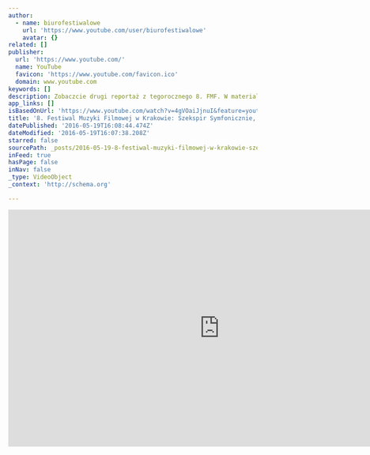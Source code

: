 ```yaml
---
author:
  - name: biurofestiwalowe
    url: 'https://www.youtube.com/user/biurofestiwalowe'
    avatar: {}
related: []
publisher:
  url: 'https://www.youtube.com/'
  name: YouTube
  favicon: 'https://www.youtube.com/favicon.ico'
  domain: www.youtube.com
keywords: []
description: Zobaczcie drugi reportaż z tegorocznego 8. FMF. W materiale m.in. koncert Szekspir symfonicznie. www.fmf.fm www.facebook.com/festiwalmuzykifilmowejwkrakowie www.instagram.com/krakowfilmmusicfestival
app_links: []
isBasedOnUrl: 'https://www.youtube.com/watch?v=4gVOaiJjnuI&feature=youtu.be&t=3m12s'
title: '8. Festiwal Muzyki Filmowej w Krakowie: Szekspir Symfonicznie, Nagroda Kilara - reportaż cz. 2'
datePublished: '2016-05-19T16:08:44.474Z'
dateModified: '2016-05-19T16:07:38.208Z'
starred: false
sourcePath: _posts/2016-05-19-8-festiwal-muzyki-filmowej-w-krakowie-szekspir-symfoniczni.md
inFeed: true
hasPage: false
inNav: false
_type: VideoObject
_context: 'http://schema.org'

---
```

<iframe src="https://cdn.embedly.com/widgets/media.html?src=https%3A%2F%2Fwww.youtube.com%2Fembed%2F4gVOaiJjnuI%3Fstart%3D192%26feature%3Doembed%26start%3D192&amp;url=http%3A%2F%2Fwww.youtube.com%2Fwatch%3Fv%3D4gVOaiJjnuI&amp;image=https%3A%2F%2Fi.ytimg.com%2Fvi%2F4gVOaiJjnuI%2Fhqdefault.jpg&amp;key=b7d04c9b404c499eba89ee7072e1c4f7&amp;type=text%2Fhtml&amp;schema=youtube" width="854" height="480" scrolling="no" frameborder="0" allowfullscreen="" style=""></iframe>